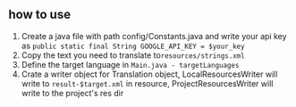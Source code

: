 ## how to use
1. Create a java file with path config/Constants.java and write your api key as ```public static final String GOOGLE_API_KEY = $your_key```
2. Copy the text you need to translate to```resources/strings.xml```
3. Define the target language in ```Main.java - targetLanguages```
4. Crate a writer object for Translation object, LocalResourcesWriter will write to ```result-$target.xml``` in resource, ProjectResourcesWriter will write to the project's res dir